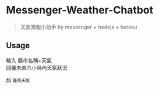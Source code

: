 # Messenger-Weather-Chatbot
> 天氣預報小助手 by messenger + nodejs + heroku

## Usage

輸入 縣市名稱+天氣  
回覆未來六小時內天氣狀況

如 `臺南天氣`
